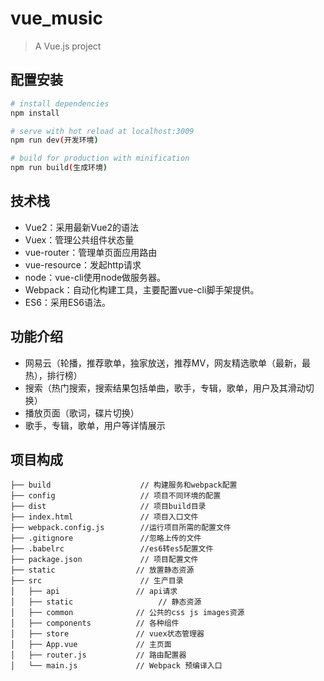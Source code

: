 # vue_music

> A Vue.js project

## 配置安装

``` bash
# install dependencies
npm install

# serve with hot reload at localhost:3009
npm run dev(开发环境)

# build for production with minification
npm run build(生成环境)
```

## 技术栈

* Vue2：采用最新Vue2的语法
* Vuex：管理公共组件状态量
* vue-router：管理单页面应用路由
* vue-resource：发起http请求
* node：vue-cli使用node做服务器。
* Webpack：自动化构建工具，主要配置vue-cli脚手架提供。
* ES6：采用ES6语法。

## 功能介绍

* 网易云（轮播，推荐歌单，独家放送，推荐MV，网友精选歌单（最新，最热），排行榜）
* 搜索（热门搜索，搜索结果包括单曲，歌手，专辑，歌单，用户及其滑动切换）
* 播放页面（歌词，碟片切换）
* 歌手，专辑，歌单，用户等详情展示

## 项目构成
``````
├── build                    // 构建服务和webpack配置
├── config            		 // 项目不同环境的配置
├── dist               		 // 项目build目录
├── index.html          	 // 项目入口文件
├── webpack.config.js        //运行项目所需的配置文件
├── .gitignore               //忽略上传的文件
├── .babelrc                 //es6转es5配置文件
├── package.json      		 // 项目配置文件
├── static       			// 放置静态资源
├── src                		 // 生产目录
│   ├── api       	        // api请求
│   ├── static                   // 静态资源
│   ├── common          	// 公共的css js images资源
│   ├── components     		// 各种组件
│   ├── store           	// vuex状态管理器
│   ├── App.vue         	// 主页面
│   ├── router.js     		// 路由配置器
│   └── main.js       	    // Webpack 预编译入口

``````